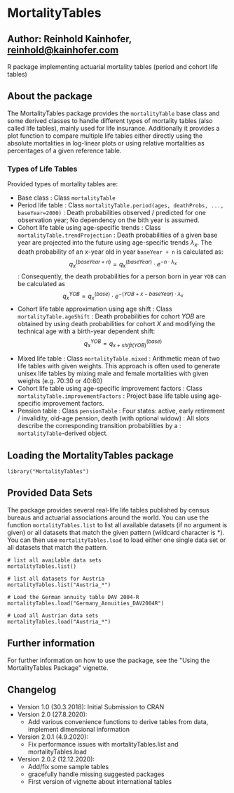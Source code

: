# MortalityTables
## Author: Reinhold Kainhofer, reinhold@kainhofer.com

R package implementing actuarial mortality tables (period and cohort life tables) 

## About the package

The MortalityTables package provides the `mortalityTable` base class and
some derived classes to handle different types of mortality tables (also 
called life tables), mainly
used for life insurance. Additionally it provides a plot function to compare
multiple life tables either directly using the absolute mortalities in
log-linear plots or using relative mortalities as percentages of a given
reference table.

### Types of Life Tables

Provided types of mortality tables are:

* Base class
    : Class `mortalityTable`
* Period life table
    : Class `mortalityTable.period(ages, deathProbs, ..., baseYear=2000)`
    : Death probabilities observed / predicted for one observation year;
      No dependency on the bith year is assumed.
* Cohort life table using age-specific trends
    : Class `mortalityTable.trendProjection`
    : Death probabilities of a given base year are projected into the future
      using age-specific trends $\lambda_x$. The death probability of an $x$-year old in year
      `baseYear + n` is calculated as:
          $$q_x^{(baseYear+n)} = q_x^{(baseYear)} \cdot e^{-n\cdot\lambda_x}$$
    : Consequently, the death probabilities for a person born in year `YOB` can be calculated as
        $$q_x^{YOB} = q_x^{(base)} \cdot e^{-(YOB+x-baseYear)\cdot \lambda_x}$$
* Cohort life table approximation using age shift
    : Class `mortalityTable.ageShift`
    : Death probabilities for cohort $YOB$ are obtained by using death probabilities
      for cohort $X$ and modifying the technical age with a birth-year dependent shift:
          $$q_x^{YOB} = q_{x+shift(YOB)}^{(base)}$$
<!-- * Observed life table -->
<!--     : Class `mortalityTable.observed` -->
<!--     : Death probabilities observed during several years. The probabilities are -->
<!--       stored as a matrix with observation year and age as dimensions. -->
* Mixed life table
    : Class `mortalityTable.mixed`
    : Arithmetic mean of two life tables with given weights. This approach is
      often used to generate unisex life tables by mixing male and female
      mortalities with given weights (e.g. 70:30 or 40:60)
* Cohort life table using age-specific improvement factors
    : Class `mortalityTable.improvementFactors`
    : Project base life table using age-specific improvement factors.
* Pension table
    : Class `pensionTable`
    : Four states: active, early retirement / invalidity, old-age pension, death (with optional widow)
    : All slots describe the corresponding transition probabilities by a 
    : `mortalityTable`-derived object.

## Loading the MortalityTables package
```
library("MortalityTables")
```

## Provided Data Sets

The package provides several real-life life tables published by census bureaus 
and actuarial associations around the world. You can use the function 
`mortalityTables.list` to list all available datasets (if no argument is given)
or all datasets that match the given pattern (wildcard character is *). You can 
then use `mortalityTables.load` to load either one single data set or all 
datasets that match the pattern.

```
# list all available data sets
mortalityTables.list()

# list all datasets for Austria
mortalityTables.list("Austria_*")

# Load the German annuity table DAV 2004-R
mortalityTables.load("Germany_Annuities_DAV2004R")

# Load all Austrian data sets
mortalityTables.load("Austria_*")
```

## Further information
For further information on how to use the package, see the "Using the MortalityTables Package" vignette.

## Changelog

* Version 1.0 (30.3.2018): Initial Submission to CRAN
* Version 2.0 (27.8.2020): 
  * Add various convenience functions to derive tables from data, implement dimensional information
* Version 2.0.1 (4.9.2020): 
  * Fix performance issues with mortalityTables.list and mortalityTables.load 
* Version 2.0.2 (12.12.2020): 
  * Add/fix some sample tables
  * gracefully handle missing suggested packages
  * First version of vignette about international tables
